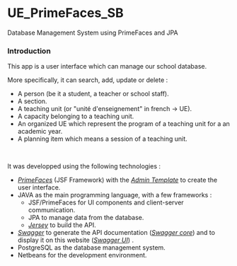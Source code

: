 # UE_PrimeFaces_SB
Database Management System using PrimeFaces and JPA

<h3 class="text-center">Introduction</h3>
<p>This app is a user interface which can manage our school database.</p>
<p>More specifically, it can search, add, update or delete :</p>
<ul>
	<li>A person (be it a student, a teacher or school staff).</li>
	<li>A section.</li>
	<li>A teaching unit (or "unité d'enseignement" in french -> UE).</li>
	<li>A capacity belonging to a teaching unit.</li>
	<li>An organized UE which represent the program of a teaching unit for a an academic year.</li>
	<li>A planning item which means a session of a teaching unit.</li>
</ul>
<br/>

<p>It was developped using the following technologies : </p>
<ul>
	<li> 
		<i><a href="https://www.primefaces.org/" target="_blank" class="link-color">PrimeFaces</a></i> (JSF Framework) with the  
		<i><a href="https://github.com/adminfaces/admin-template" target="_blank" class="link-color">Admin Template</a></i>  to create the user interface.
	</li>
	<li>JAVA as the main programming language, with a few frameworks :
		<ul>
			<li>JSF/PrimeFaces for UI components and client-server communication.</li>
			<li>JPA to manage data from the database.</li>
			<li><i><a href="https://jersey.github.io/" target="_blank" class="link-color">Jersey</a></i>  to build the API.</li>
		</ul>
	</li>
	<li>
		<i><a href="https://swagger.io/" target="_blank" class="link-color">Swagger</a></i>  to generate the API documentation (<i><a href="https://github.com/swagger-api/swagger-core/wiki/swagger-core-jersey-1.x-project-setup-1.5" target="_blank" class="link-color">Swagger core</a></i>) and to display it on this website (<i><a href="https://swagger.io/tools/swagger-ui/" target="_blank" class="link-color">Swagger UI</a></i>) .
	</li>
	<li>PostgreSQL as the database management system.</li>
	<li>Netbeans for the development environment.</li>
</ul>
